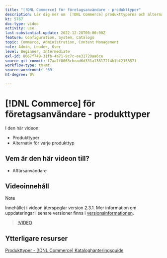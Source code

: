 ```yaml
---
title: "[!DNL Commerce] för företagsanvändare - produkttyper"
description: Lär dig mer om  [!DNL Commerce] produkttyperna och alternativen för varje.
kt: 5767
doc-type: video
activity: use
last-substantial-update: 2022-12-28T00:00:00Z
feature: Configuration, System, Catalogs
topic: Commerce, Administration, Content Management
role: Admin, Leader, User
level: Beginner, Intermediate
exl-id: 8067f749-31fb-4a71-9c7c-ee31720aa6ce
source-git-commit: f7aa1f0063cbcad6d331a13817214b1bf2158571
workflow-type: tm+mt
source-wordcount: '69'
ht-degree: 0%

---
```


# [!DNL Commerce] för företagsanvändare - produkttyper

I den här videon:

- Produkttyper
- Alternativ för varje produkttyp

## Vem är den här videon till?

- Affärsanvändare

## Videoinnehåll

>[!NOTE]
>
>Innehållet i videon återspeglar version 2.3.1. Mer information om uppdateringar i senare versioner finns i [versionsinformationen](https://experienceleague.adobe.com/docs/commerce-operations/release/notes/overview.html).

>[!VIDEO](https://video.tv.adobe.com/v/35952?quality=12&learn=on)

## Ytterligare resurser

[Produkttyper - [!DNL Commerce] Kataloghanteringsguide](https://experienceleague.adobe.com/docs/commerce-admin/catalog/products/product-create.html#product-types)
